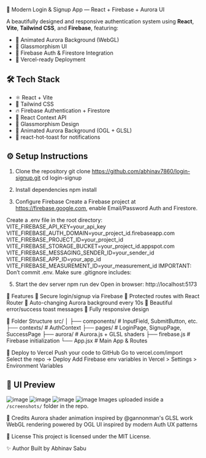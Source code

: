 🔐 Modern Login & Signup App — React + Firebase + Aurora UI

A beautifully designed and responsive authentication system using **React**, **Vite**, **Tailwind CSS**, and **Firebase**, featuring:

- 🌈 Animated Aurora Background (WebGL)
- 🧊 Glassmorphism UI
- 🔐 Firebase Auth & Firestore Integration
- 🚀 Vercel-ready Deployment

## 🛠 Tech Stack

- ⚛️ React + Vite
- 🎨 Tailwind CSS
- 🔥 Firebase Authentication + Firestore
- 🧪 React Context API
- 🧊 Glassmorphism Design
- 🌌 Animated Aurora Background (OGL + GLSL)
- 🍞 react-hot-toast for notifications


## ⚙️ Setup Instructions

1. Clone the repository
git clone https://github.com/abhinav7860/login-signup.git
cd login-signup

2. Install dependencies
npm install

4. Configure Firebase
Create a Firebase project at https://firebase.google.com, enable Email/Password Auth and Firestore.

Create a .env file in the root directory:
VITE_FIREBASE_API_KEY=your_api_key
VITE_FIREBASE_AUTH_DOMAIN=your_project_id.firebaseapp.com
VITE_FIREBASE_PROJECT_ID=your_project_id
VITE_FIREBASE_STORAGE_BUCKET=your_project_id.appspot.com
VITE_FIREBASE_MESSAGING_SENDER_ID=your_sender_id
VITE_FIREBASE_APP_ID=your_app_id
VITE_FIREBASE_MEASUREMENT_ID=your_measurement_id
IMPORTANT: Don’t commit .env. Make sure .gitignore includes:

5. Start the dev server
npm run dev
Open in browser: http://localhost:5173

🧠 Features
🔐 Secure login/signup via Firebase
👤 Protected routes with React Router
🌈 Auto-changing Aurora background every 10s
🔔 Beautiful error/success toast messages
📱 Fully responsive design

📁 Folder Structure
src/
│
├── components/       # InputField, SubmitButton, etc.
├── contexts/         # AuthContext
├── pages/            # LoginPage, SignupPage, SuccessPage
├── aurora/           # Aurora.js + GLSL shaders
├── firebase.js       # Firebase initialization
└── App.jsx           # Main App & Routes

🚀 Deploy to Vercel
Push your code to GitHub
Go to vercel.com/import
Select the repo → Deploy
Add Firebase env variables in Vercel > Settings > Environment Variables

## 📸 UI Preview
![image](https://github.com/user-attachments/assets/51c2a258-ba20-4ca3-b67a-bcd6f33301eb)
![image](https://github.com/user-attachments/assets/0c9adc37-e77c-4e5a-b10b-ddbe4dd55cc4)
![image](https://github.com/user-attachments/assets/f0647222-0b6c-4bf4-b046-d2072de0882e)
![image](https://github.com/user-attachments/assets/ef5a3bba-5f9d-43df-b9b6-d8fcfff053ae)
 Images uploaded inside a `/screenshots/` folder in the repo.
 
🙌 Credits
Aurora shader animation inspired by @gannonman's GLSL work
WebGL rendering powered by OGL
UI inspired by modern Auth UX patterns

📄 License
This project is licensed under the MIT License.

✨ Author
Built by Abhinav Sabu
